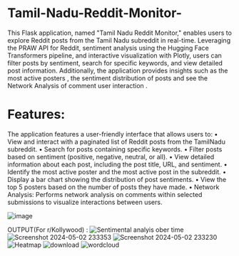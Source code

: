 # Tamil-Nadu-Reddit-Monitor-
This Flask application, named "Tamil Nadu Reddit Monitor," enables users to explore Reddit posts from the Tamil Nadu subreddit in real-time. Leveraging the PRAW API for Reddit, sentiment analysis using the Hugging Face Transformers pipeline, and interactive visualization with Plotly, users can filter posts by sentiment, search for specific keywords, and view detailed post information. Additionally, the application provides insights such as the most active posters , the sentiment distribution of posts and see the Network Analysis of comment user interaction . 

# Features: 
The application features a user-friendly interface that allows users to:
•	View and interact with a paginated list of Reddit posts from the TamilNadu subreddit.
•	Search for posts containing specific keywords.
•	Filter posts based on sentiment (positive, negative, neutral, or all).
•	View detailed information about each post, including the post title, URL, and sentiment.
•	Identify the most active poster and the most active post in the subreddit.
•	Display a bar chart showing the distribution of post sentiments.
•	View the top 5 posters based on the number of posts they have made.
•	Network Analysis: Performs network analysis on comments within selected submissions to visualize interactions between users.

![image](https://github.com/Saptharishee/Tamil-Nadu-Reddit-Monitor-/assets/82307484/cd14b621-4a86-41ce-8480-666a69ec9d34)

OUTPUT(For r/Kollywood) :
![Sentimental analyis ober time](https://github.com/Saptharishee/Tamil-Nadu-Reddit-Monitor-/assets/82307484/6bbe5c69-be8f-41d1-8cd1-9895efd535ee)
![Screenshot 2024-05-02 233353](https://github.com/Saptharishee/Tamil-Nadu-Reddit-Monitor-/assets/82307484/aae9561e-8f0e-4439-9d07-74ecf9e8510c)
![Screenshot 2024-05-02 233230](https://github.com/Saptharishee/Tamil-Nadu-Reddit-Monitor-/assets/82307484/1b8aab9a-9110-4cb4-9a5c-bf0cafe66147)
![Heatmap](https://github.com/Saptharishee/Tamil-Nadu-Reddit-Monitor-/assets/82307484/02a6cabd-00b9-497e-8015-d62b47dbe82f)
![download](https://github.com/Saptharishee/Tamil-Nadu-Reddit-Monitor-/assets/82307484/30fa2830-8570-419f-b83d-6039be6240d0)
![wordcloud](https://github.com/Saptharishee/Tamil-Nadu-Reddit-Monitor-/assets/82307484/d16df501-c034-4bb4-a993-6bf8314699b0)

